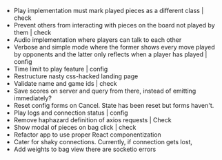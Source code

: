 - Play implementation must mark played pieces as a different class | check
- Prevent others from interacting with pieces on the board not played by them | check
- Audio implementation where players can talk to each other
- Verbose and simple mode where the former shows every move played by opponents and
  the latter only reflects when a player has played | config
- Time limit to play feature | config
- Restructure nasty css-hacked landing page
- Validate name and game ids | check
- Save scores on server and query from there, instead of emitting immediately?
- Reset config forms on Cancel. State has been reset but forms haven't. 
- Play logs and connection status | config
- Remove haphazard definition of axios requests | Check
- Show modal of pieces on bag click | check
- Refactor app to use proper React componentization
- Cater for shaky connections. Currently, if connection gets lost,
- Add weights to bag view
  there are socketio errors